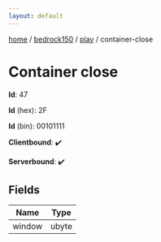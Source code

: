 ```yaml
---
layout: default
---
```


[home](/)  /  [bedrock150](/protocol/bedrock150)  /  [play](/protocol/bedrock150/play)  /  container-close

# Container close

**Id**: 47

**Id** (hex): 2F

**Id** (bin): 00101111

**Clientbound**: ✔️

**Serverbound**: ✔️

## Fields

Name | Type
---|---
window | ubyte
